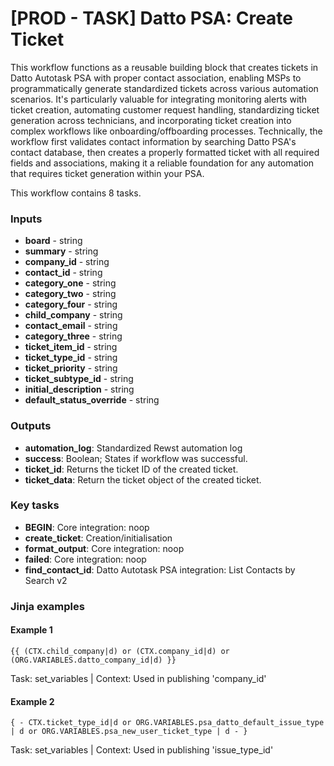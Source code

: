 # \[PROD - TASK] Datto PSA: Create Ticket

This workflow functions as a reusable building block that creates tickets in Datto Autotask PSA with proper contact association, enabling MSPs to programmatically generate standardized tickets across various automation scenarios. It's particularly valuable for integrating monitoring alerts with ticket creation, automating customer request handling, standardizing ticket generation across technicians, and incorporating ticket creation into complex workflows like onboarding/offboarding processes. Technically, the workflow first validates contact information by searching Datto PSA's contact database, then creates a properly formatted ticket with all required fields and associations, making it a reliable foundation for any automation that requires ticket generation within your PSA.

This workflow contains 8 tasks.

### Inputs

* **board** - string
* **summary** - string
* **company\_id** - string
* **contact\_id** - string
* **category\_one** - string
* **category\_two** - string
* **category\_four** - string
* **child\_company** - string
* **contact\_email** - string
* **category\_three** - string
* **ticket\_item\_id** - string
* **ticket\_type\_id** - string
* **ticket\_priority** - string
* **ticket\_subtype\_id** - string
* **initial\_description** - string
* **default\_status\_override** - string

### Outputs

* **automation\_log**: Standardized Rewst automation log
* **success**: Boolean; States if workflow was successful.
* **ticket\_id**: Returns the ticket ID of the created ticket.
* **ticket\_data**: Return the ticket object of the created ticket.

### Key tasks

* **BEGIN**: Core integration: noop
* **create\_ticket**: Creation/initialisation
* **format\_output**: Core integration: noop
* **failed**: Core integration: noop
* **find\_contact\_id**: Datto Autotask PSA integration: List Contacts by Search v2

### Jinja examples

#### Example 1

```jinja
{{ (CTX.child_company|d) or (CTX.company_id|d) or (ORG.VARIABLES.datto_company_id|d) }}
```

Task: set\_variables | Context: Used in publishing 'company\_id'

#### Example 2

```jinja
{ - CTX.ticket_type_id|d or ORG.VARIABLES.psa_datto_default_issue_type | d or ORG.VARIABLES.psa_new_user_ticket_type | d - }
```

Task: set\_variables | Context: Used in publishing 'issue\_type\_id'
